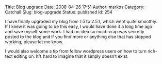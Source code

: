 Title: Blog upgrade
Date: 2008-04-26 17:51
Author: markos
Category: Catchall
Slug: blog-upgrade
Status: published
Id: 254

<div>
 <p>
  I have finally upgraded my blog from 1.5 to 2.5.1, which went quite smoothly. If I knew it was going to be this easy, I would have done it a long time ago and save myself some work. I had no idea so much crap was secretly posted to the blog and if you find more or anything else that has stopped working, please let me know.
 </p>
 <p>
  I would also welcome a tip from fellow wordpress users on how to turn rich-text editing on. It’s hard to imagine that it simply doesn’t exist.
 </p>
</div>
